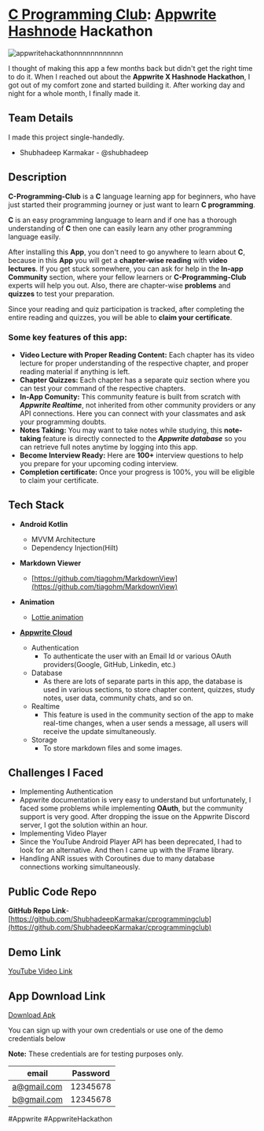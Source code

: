 
# [**C Programming Club**](https://www.cprogrammingclub.com/): [**Appwrite**](https://appwrite.io) [**Hashnode**](https://hashnode.com) Hackathon

![appwritehackathonnnnnnnnnnnn](https://github.com/ShubhadeepKarmakar/cprogrammingclub/assets/99060332/a3406666-d976-4ae7-baa5-f2c5d1ea676b)


I thought of making this app a few months back but didn't get the right time to do it. When I reached out about the **Appwrite X Hashnode Hackathon**, I got out of my comfort zone and started building it. After working day and night for a whole month, I finally made it.

## Team Details
I made this project single-handedly.
- Shubhadeep Karmakar - @shubhadeep


## Description
**C-Programming-Club** is a **C** language learning app for beginners, who have just started their programming journey or just want to learn **C programming**.

**C** is an easy programming language to learn and if one has a thorough understanding of **C** then one can easily learn any other programming language easily.

After installing this **App**, you don't need to go anywhere to learn about **C**, because in this **App** you will get a **chapter-wise reading** with **video lectures**. If you get stuck somewhere, you can ask for help in the **In-app Community** section, where your fellow learners or **C-Programming-Club** experts will help you out.
Also, there are chapter-wise **problems** and **quizzes** to test your preparation.

Since your reading and quiz participation is tracked, after completing the entire reading and quizzes, you will be able to **claim your certificate**. 
### Some key features of this app:
* **Video Lecture with Proper Reading Content:**
Each chapter has its video lecture for proper understanding of the respective chapter, and proper reading material if anything is left.
* **Chapter Quizzes:**
Each chapter has a separate quiz section where you can test your command of the respective chapters.
* **In-App Comunity:**
This community feature is built from scratch with ***Appwrite Realtime***, not inherited from other community providers or any API connections.
Here you can connect with your classmates and ask your programming doubts.
* **Notes Taking:**
You may want to take notes while studying, this **note-taking** feature is directly connected to the ***Appwrite database*** so you can retrieve full notes anytime by logging into this app.
* **Become Interview Ready:**
Here are **100+** interview questions to help you prepare for your upcoming coding interview.
* **Completion certificate:**
Once your progress is 100%, you will be eligible to claim your certificate.

## Tech Stack

- **Android Kotlin**
  - MVVM Architecture
  - Dependency Injection(Hilt)
- **Markdown Viewer**
  - [https://github.com/tiagohm/MarkdownView](https://github.com/tiagohm/MarkdownView)
- **Animation**
   - [Lottie animation](https://lottiefiles.com/)

- [**Appwrite Cloud**](https://cloud.appwrite.io/)
    - Authentication
      - To authenticate the user with an Email Id or various OAuth providers(Google, GitHub, Linkedin, etc.)
    - Database
      - As there are lots of separate parts in this app, the database is used in various sections, to store chapter content, quizzes,  study notes, user data, community chats, and so on.
    - Realtime
      - This feature is used in the community section of the app to make real-time changes, when a user sends a message, all users will receive the update simultaneously. 
    - Storage 
      - To store markdown files and some images.

## Challenges I Faced
- Implementing Authentication 
 - Appwrite documentation is very easy to understand but unfortunately, I faced some problems while implementing **OAuth**, but the community support is very good. After dropping the issue on the Appwrite Discord server, I got the solution within an hour.
- Implementing Video Player
 - Since the YouTube Android Player API has been deprecated, I had to look for an alternative. And then I came up with the IFrame library.
- Handling ANR issues with Coroutines due to many database connections working simultaneously.

## Public Code Repo
**GitHub Repo Link**- [https://github.com/ShubhadeepKarmakar/cprogrammingclub](https://github.com/ShubhadeepKarmakar/cprogrammingclub)
## Demo Link
[YouTube Video Link](https://www.youtube.com/watch?v=cKV2ZTdN7Hk&ab_channel=ShubhadeepKarmakar)
<!--- Add a link to the demo recording of your project in this section -->
## App Download Link
[Download Apk](https://drive.google.com/file/d/1KbDdLB1EzAx4h5TpB9RjpuXdsuj0wJME/view?usp=sharing)

You can sign up with your own credentials or use one of the demo credentials below

**Note:** These credentials are for testing purposes only.

| email    | Password |
| -------- | ------- |
| a@gmail.com  | 12345678  |
| b@gmail.com | 12345678  |


#Appwrite #AppwriteHackathon

